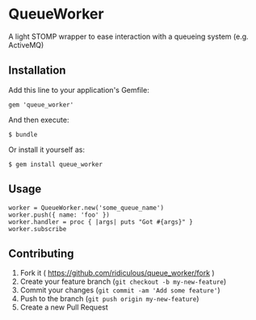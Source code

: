 # QueueWorker

A light STOMP wrapper to ease interaction with a queueing system (e.g. ActiveMQ)

## Installation

Add this line to your application's Gemfile:

    gem 'queue_worker'

And then execute:

    $ bundle

Or install it yourself as:

    $ gem install queue_worker

## Usage

    worker = QueueWorker.new('some_queue_name')
    worker.push({ name: 'foo' })
    worker.handler = proc { |args| puts "Got #{args}" }
    worker.subscribe

## Contributing

1. Fork it ( https://github.com/ridiculous/queue_worker/fork )
2. Create your feature branch (`git checkout -b my-new-feature`)
3. Commit your changes (`git commit -am 'Add some feature'`)
4. Push to the branch (`git push origin my-new-feature`)
5. Create a new Pull Request
